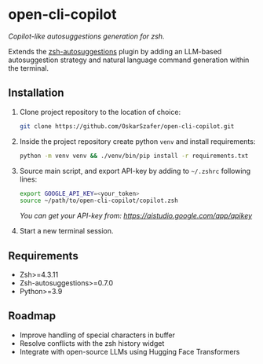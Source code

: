 # open-cli-copilot

_Copilot-like autosuggestions generation for zsh._

Extends the [zsh-autosuggestions](https://github.com/zsh-users/zsh-autosuggestions) plugin by adding an LLM-based autosuggestion strategy and natural language command generation within the terminal.


## Installation

1. Clone project repository to the location of choice:

    ```sh
    git clone https://github.com/OskarSzafer/open-cli-copilot.git
    ```

2. Inside the project repository create python ```venv``` and install requirements:

    ```sh
    python -m venv venv && ./venv/bin/pip install -r requirements.txt
    ```

3. Source main script, and export API-key by adding to ```~/.zshrc``` following lines:

    ```sh
    export GOOGLE_API_KEY=<your_token>
    source ~/path/to/open-cli-copilot/copilot.zsh
    ```

    _You can get your API-key from: https://aistudio.google.com/app/apikey_

4. Start a new terminal session.


## Requirements

- Zsh>=4.3.11
- Zsh-autosuggestions>=0.7.0
- Python>=3.9


## Roadmap

- Improve handling of special characters in buffer
- Resolve conflicts with the zsh history widget
- Integrate with open-source LLMs using Hugging Face Transformers

